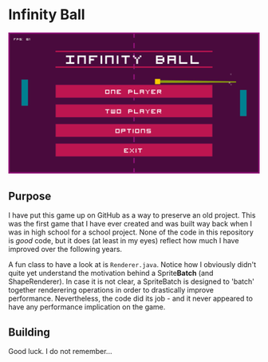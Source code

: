 # Infinity Ball

![](https://github.com/scottwillmoore/infinity-ball/raw/master/screenshot.png)

## Purpose

I have put this game up on GitHub as a way to preserve an old project. This was the first game that I have ever created and was built way back when I was in high school for a school project. None of the code in this repository is *good* code, but it does (at least in my eyes) reflect how much I have improved over the following years.

A fun class to have a look at is `Renderer.java`. Notice how I obviously didn't quite yet understand the motivation behind a Sprite**Batch** (and ShapeRenderer). In case it is not clear, a SpriteBatch is designed to 'batch' together renderering operations in order to drastically improve performance. Nevertheless, the code did its job - and it never appeared to have any performance implication on the game.

## Building

Good luck. I do not remember...
